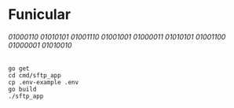 # Funicular
###### 01000110 01010101 01001110 01001001 01000011 01010101 01001100 01000001 01010010
```
go get
cd cmd/sftp_app
cp .env-example .env
go build
./sftp_app
```